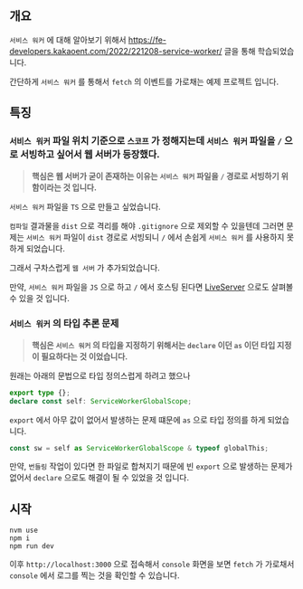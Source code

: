 ## 개요

`서비스 워커` 에 대해 알아보기 위해서 https://fe-developers.kakaoent.com/2022/221208-service-worker/ 글을 통해 학습되었습니다.

간단하게 `서비스 워커` 를 통해서 `fetch` 의 이벤트를 가로채는 예제 프로젝트 입니다.

## 특징

### `서비스 워커` 파일 위치 기준으로 `스코프` 가 정해지는데 `서비스 워커` 파일을 `/` 으로 서빙하고 싶어서 웹 서버가 등장했다.

> **핵심은 웹 서버가 굳이 존재하는 이유는 `서비스 워커` 파일을 `/` 경로로 서빙하기 위함이라는 것 입니다.**

`서비스 워커` 파일을 `TS` 으로 만들고 싶었습니다.

`컴파일` 결과물을 `dist` 으로 격리를 해야 `.gitignore` 으로 제외할 수 있을텐데 그러면 문제는 `서비스 워커` 파일이 `dist` 경로로 서빙되니 `/` 에서 손쉽게 `서비스 워커` 를 사용하지 못 하게 되었습니다.

그래서 구차스럽게 `웹 서버` 가 추가되었습니다.

만약, `서비스 워커` 파일을 `JS` 으로 하고 `/` 에서 호스팅 된다면 [LiveServer](https://marketplace.visualstudio.com/items?itemName=ritwickdey.LiveServer) 으로도 살펴볼 수 있을 것 입니다.

### `서비스 워커` 의 타입 추론 문제

> **핵심은 `서비스 워커` 의 타입을 지정하기 위해서는 `declare` 이던 `as` 이던 타입 지정이 필요하다는 것 이었습니다.**

원래는 아래의 문법으로 타입 정의스럽게 하려고 했으나

```ts
export type {};
declare const self: ServiceWorkerGlobalScope;
```

`export` 에서 아무 값이 없어서 발생하는 문제 떄문에 `as` 으로 타입 정의를 하게 되었습니다.

```ts
const sw = self as ServiceWorkerGlobalScope & typeof globalThis;
```

만약, `번들링` 작업이 있다면 한 파일로 합쳐지기 때문에 빈 `export` 으로 발생하는 문제가 없어서 `declare` 으로도 해결이 될 수 있었을 것 입니다.

## 시작

```shell
nvm use
npm i
npm run dev
```

이후 `http://localhost:3000` 으로 접속해서 `console` 화면을 보면 `fetch` 가 가로채서 `console` 에서 로그를 찍는 것을 확인할 수 있습니다.
